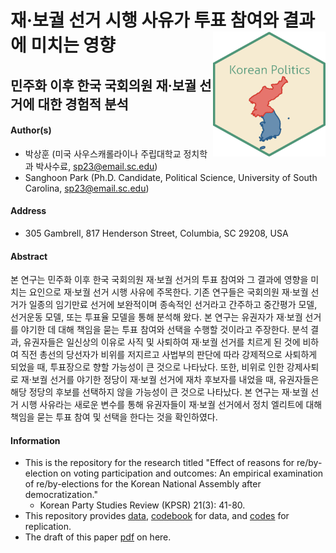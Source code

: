# 재·보궐 선거 시행 사유가 투표 참여와 결과에 미치는 영향 <img src="https://github.com/pherephobia/2020_Panmunjom/blob/master/Korean%20Politics.png" width="180" height= "200" align="right" /> <br /> 
## 민주화 이후 한국 국회의원 재‧보궐 선거에 대한 경험적 분석
#### Author(s)
- 박상훈 (미국 사우스캐롤라이나 주립대학교 정치학과 박사수료, [sp23@email.sc.edu](sp23@email.sc.edu))
- Sanghoon Park (Ph.D. Candidate, Political Science, University of South Carolina, [sp23@email.sc.edu](sp23@email.sc.edu))
#### Address
- 305 Gambrell, 817 Henderson Street, Columbia, SC 29208, USA
#### Abstract

본 연구는 민주화 이후 한국 국회의원 재·보궐 선거의 투표 참여와 그 결과에 영향을 미치는 요인으로  재·보궐 선거 시행 사유에 주목한다. 기존 연구들은 국회의원 재·보궐 선거가 일종의 임기만료 선거에 보완적이며 종속적인 선거라고 간주하고 중간평가 모델, 선거운동 모델, 또는 투표율 모델을 통해 분석해 왔다. 본 연구는 유권자가 재·보궐 선거를 야기한 데 대해 책임을 묻는 투표 참여와 선택을 수행할 것이라고 주장한다. 분석 결과, 유권자들은 일신상의 이유로 사직 및 사퇴하여 재·보궐 선거를 치르게 된 것에 비하여 직전 총선의 당선자가 비위를 저지르고 사법부의 판단에 따라 강제적으로 사퇴하게 되었을 때, 투표장으로 향할 가능성이 큰 것으로 나타났다. 또한, 비위로 인한 강제사퇴로 재·보궐 선거를 야기한 정당이 재·보궐 선거에 재차 후보자를 내었을 때, 유권자들은 해당 정당의 후보를 선택하지 않을 가능성이 큰 것으로 나타났다. 본 연구는 재·보궐 선거 시행 사유라는 새로운 변수를 통해 유권자들이 재·보궐 선거에서 정치 엘리트에 대해 책임을 묻는 투표 참여 및 선택을 한다는 것을 확인하였다.

#### Information
- This is the repository for the research titled "Effect of reasons for re/by-election on voting participation and outcomes: An empirical examination of re/by-elections for the Korean National Assembly after democratization."
  - Korean Party Studies Review (KPSR) 21(3): 41-80.
- This repository provides [data](https://github.com/pherephobia/03_KR_REBYELECTION_TURNOUT/blob/main/Data/reby_election.csv), [codebook](https://github.com/pherephobia/03_KR_REBYELECTION_TURNOUT/blob/main/Data/Codebook_national.pdf) for data, and [codes](https://github.com/pherephobia/03_KR_REBYELECTION_TURNOUT/blob/main/Command_codes/replication_models.R) for replication.
- The draft of this paper [pdf](https://github.com/pherephobia/03_KR_REBYELECTION_TURNOUT/blob/main/Documents/%ED%95%9C%EA%B5%AD%EC%A0%95%EB%8B%B9%ED%95%99%ED%9A%8C-%ED%95%9C%EA%B5%AD%EC%A0%95%EB%8B%B9%ED%95%99%ED%9A%8C%EB%B3%B4%20%EC%A0%9C21%EA%B6%8C%20%EC%A0%9C3%ED%98%B8-02%EB%B0%95%EC%83%81%ED%9B%88(3%EA%B5%90).pdf) on here. 
<br />


